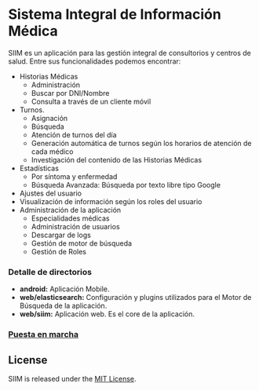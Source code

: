 # Sistema Integral de Información Médica

SIIM es un aplicación para las gestión integral de consultorios y centros de salud. Entre sus funcionalidades podemos encontrar:

* Historias Médicas
    * Administración
    * Buscar por DNI/Nombre
    * Consulta a través de un cliente móvil
* Turnos.
    * Asignación
    * Búsqueda
    * Atención de turnos del día
    * Generación automática de turnos según los horarios de atención de cada médico
    * Investigación del contenido de las Historias Médicas
* Estadísticas
    * Por síntoma y enfermedad
    * Búsqueda Avanzada: Búsqueda por texto libre tipo Google
* Ajustes del usuario
* Visualización de información según los roles del usuario
* Administración de la aplicación
    * Especialidades médicas
    * Administración de usuarios
    * Descargar de logs
    * Gestión de motor de búsqueda
    * Gestión de Roles

### Detalle de directorios

* **android:** Aplicación Mobile.
* **web/elasticsearch:** Configuración y plugins utilizados para el Motor de Búsqueda de la aplicación.
* **web/siim:** Aplicación web. Es el core de la aplicación.


### [Puesta en marcha](https://github.com/adrianmarino/siim/tree/master/web/siim)

## License

SIIM is released under the [MIT License](http://www.opensource.org/licenses/MIT).
